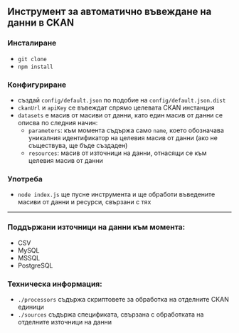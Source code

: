 ## Инструмент за автоматично въвеждане на данни в CKAN


### Инсталиране

* `git clone`
* `npm install`


### Конфигуриране

* създай `config/default.json` по подобие на `config/default.json.dist`
* `ckanUrl` и `apiKey` се въвеждат спрямо целевата CKAN инстанция
* `datasets` е масив от масиви от данни, като един масив от данни се описва по следния начин:
    * `parameters`: към момента съдържа само `name`, което обозначава уникалния идентификатор на целевия масив от данни (ако не съществува, ще бъде създаден)
    * `resources`: масив от източници на данни, отнасящи се към целевия масив от данни
    
### Употреба

* `node index.js` ще пусне инструмента и ще обработи въведените масиви от данни и ресурси, свързани с тях

---

### Поддържани източници на данни към момента:

* CSV
* MySQL
* MSSQL
* PostgreSQL

### Техническа информация:
 
* `./processors` съдържа скриптовете за обработка на отделните CKAN единици
* `./sources` съдържа спецификата, свързана с обработката на отделните източници на данни